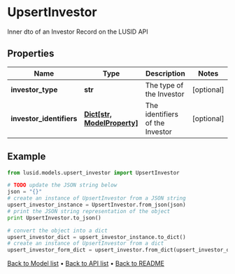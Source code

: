 # UpsertInvestor

Inner dto of an Investor Record on the LUSID API

## Properties
Name | Type | Description | Notes
------------ | ------------- | ------------- | -------------
**investor_type** | **str** | The type of the Investor | [optional] 
**investor_identifiers** | [**Dict[str, ModelProperty]**](ModelProperty.md) | The identifiers of the Investor | [optional] 

## Example

```python
from lusid.models.upsert_investor import UpsertInvestor

# TODO update the JSON string below
json = "{}"
# create an instance of UpsertInvestor from a JSON string
upsert_investor_instance = UpsertInvestor.from_json(json)
# print the JSON string representation of the object
print UpsertInvestor.to_json()

# convert the object into a dict
upsert_investor_dict = upsert_investor_instance.to_dict()
# create an instance of UpsertInvestor from a dict
upsert_investor_form_dict = upsert_investor.from_dict(upsert_investor_dict)
```
[Back to Model list](../README.md#documentation-for-models) &#8226; [Back to API list](../README.md#documentation-for-api-endpoints) &#8226; [Back to README](../README.md)


